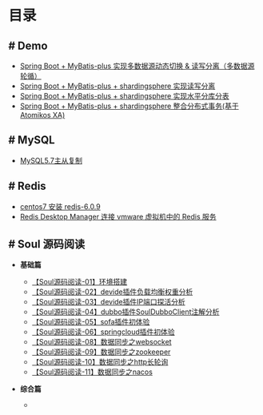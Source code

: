 # 目录


## # Demo

- [Spring Boot + MyBatis-plus 实现多数据源动态切换 & 读写分离（多数据源轮循）](https://github.com/zhu-rundong/blog/issues/3)
- [Spring Boot + MyBatis-plus + shardingsphere 实现读写分离](https://github.com/zhu-rundong/blog/issues/4)
- [Spring Boot + MyBatis-plus + shardingsphere 实现水平分库分表](https://github.com/zhu-rundong/blog/issues/5)
- [Spring Boot + MyBatis-plus + shardingsphere 整合分布式事务(基于Atomikos XA) ](https://github.com/zhu-rundong/blog/issues/6)

## # MySQL

- [MySQL5.7主从复制](https://github.com/zhu-rundong/blog/issues/2)

## # Redis

- [centos7 安装 redis-6.0.9](https://github.com/zhu-rundong/blog/issues/7)
- [Redis Desktop Manager 连接 vmware 虚拟机中的 Redis 服务](https://github.com/zhu-rundong/blog/issues/8)

##  # Soul 源码阅读

- **基础篇**

  - [【Soul源码阅读-01】环境搭建](https://github.com/zhu-rundong/blog/issues/9)
  - [【Soul源码阅读-02】devide插件负载均衡权重分析](https://github.com/zhu-rundong/blog/issues/10)
  - [【Soul源码阅读-03】devide插件IP端口探活分析](https://github.com/zhu-rundong/blog/issues/21)
  - [【Soul源码阅读-04】dubbo插件SoulDubboClient注解分析](https://github.com/zhu-rundong/blog/issues/11) 
  - [【Soul源码阅读-05】sofa插件初体验](https://github.com/zhu-rundong/blog/issues/12) 
  - [【Soul源码阅读-06】springcloud插件初体验](https://github.com/zhu-rundong/blog/issues/13) 
  - [【Soul源码阅读-08】数据同步之websocket](https://github.com/zhu-rundong/blog/issues/14)
  - [【Soul源码阅读-09】数据同步之zookeeper](https://github.com/zhu-rundong/blog/issues/15) 
  - [【Soul源码阅读-10】数据同步之http长轮询](https://github.com/zhu-rundong/blog/issues/16) 
  - [【Soul源码阅读-11】数据同步之nacos](https://github.com/zhu-rundong/blog/issues/17)

- **综合篇**

  - 

  

